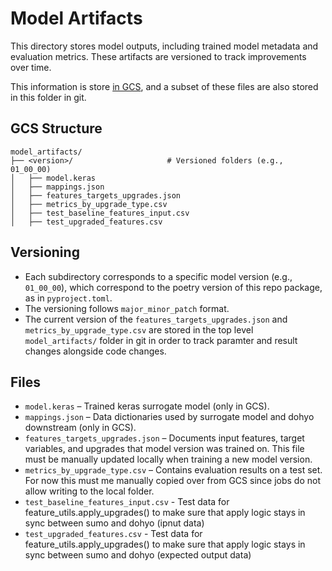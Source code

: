 # Model Artifacts

This directory stores model outputs, including trained model metadata and evaluation metrics. These artifacts are versioned to track improvements over time.

This information is store [in GCS](https://console.cloud.google.com/storage/browser/the-cube/export/surrogate_model/model_artifacts?pageState=(%22StorageObjectListTable%22:(%22f%22:%22%255B%255D%22))&authuser=0&inv=1&invt=Abr7Kg&project=rewiring-america&supportedpurview=project), and a subset of these files are also stored in this folder in git. 

## GCS Structure 

```
model_artifacts/
├── <version>/                     # Versioned folders (e.g., 01_00_00)
│   ├── model.keras
│   ├── mappings.json
│   ├── features_targets_upgrades.json 
│   ├── metrics_by_upgrade_type.csv
│   ├── test_baseline_features_input.csv
│   ├── test_upgraded_features.csv
```

## Versioning
- Each subdirectory corresponds to a specific model version (e.g., `01_00_00`), which correspond to the poetry version of this repo package, as in `pyproject.toml`.
- The versioning follows `major_minor_patch` format.
- The current version of the `features_targets_upgrades.json` and `metrics_by_upgrade_type.csv` are stored in the top level `model_artifacts/` folder in git in order to track paramter and result changes alongside code changes.

## Files
- `model.keras` – Trained keras surrogate model (only in GCS).
- `mappings.json` – Data dictionaries used by surrogate model and dohyo downstream (only in GCS).
- `features_targets_upgrades.json` – Documents input features, target variables, and upgrades that model version was trained on. This file must be manually updated locally when training a new model version. 
- `metrics_by_upgrade_type.csv` – Contains evaluation results on a test set. For now this must me manually copied over from GCS since jobs do not allow writing to the local folder. 
- `test_baseline_features_input.csv` - Test data for feature_utils.apply_upgrades() to make sure that apply logic stays in sync between sumo and dohyo (ipnut data)
- `test_upgraded_features.csv` - Test data for feature_utils.apply_upgrades() to make sure that apply logic stays in sync between sumo and dohyo (expected output data)
